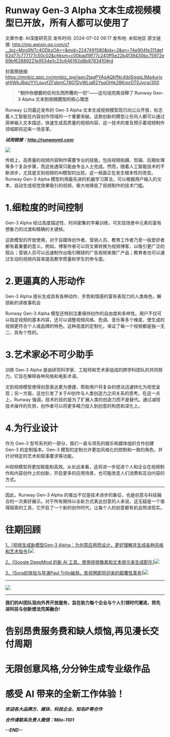 # Runway Gen-3 Alpha 文本生成视频模型已开放，所有人都可以使用了

文章作者: AI深度研究员
发布时间: 2024-07-02 09:17
发布地: 未知地区
原文链接: http://mp.weixin.qq.com/s?__biz=Mzg5NTc4ODkzOA==&mid=2247491580&idx=2&sn=74e904fe311def62d77c777177c50c02&chksm=c00bad19f77c240ff5e22b4f39430bc75972e69bf62889221e9534e1c23c646192d8b8783410#rd

封面图链接: https://mmbiz.qpic.cn/mmbiz_jpg/iaqv2tagPYAgAQkfNc4iblSggpLIMa4urjygHIWkJBaUYYLquyfZFsbmC7407DyWLiaR2YsqOHjk28KrprDT0Jycg/300

  

> **"制作你想要的任何东西所需的一切"——这句话完美诠释了 Runway Gen-3 Alpha 文本到视频模型的核心理念**

Runway 公司最近发布的 Gen-3 Alpha
文本生成视频模型现已向公众开放，标志着人工智能在内容创作领域的一个重要突破。这款创新的模型让任何人都可以通过简单输入文本描述，快速生成高质量的视频内容，这一技术的普及预示着视频制作领域即将迎来一场变革。

  

 _**试用链接：http://runwayml.com**_

![](https://mmbiz.qpic.cn/mmbiz_png/iaqv2tagPYAgAQkfNc4iblSggpLIMa4urjx90arib2vozsN8OR79n0mnzcWLBc8VlrgxS8ibmNqqbnh0RlYQXjdRUA/640?wx_fmt=png&from=appmsg)

传统上，高质量的视频内容制作需要专业的技能，包括视频拍摄、剪辑、后期处理等多个复杂步骤，而这些通常只能由专业人士完成。然而，随着人工智能技术的不断进步，尤其是文到视频的AI模型的出现，这一局面正在发生根本性的改变。Runway
Gen-3 Alpha 模型利用最先进的机器学习算法，可以根据用户输入的文本，自动生成视觉效果吸引的视频，极大地降低了视频制作的技术门槛。

# 1.细粒度的时间控制

Gen-3 Alpha 经过高度描述性、时间密集的字幕训练，可实现场景中元素的富有想象力的过渡和精确的关键帧。

这款模型的开放使用，对于自媒体创作者、营销人员、教育工作者乃至一般爱好者都有着重要的意义。例如，博客作者可以将文章转换为视频博客，以吸引更广泛的观众；营销人员可以迅速制作出吸引眼球的广告视频来推广产品；教育者也可以通过生动的视频内容来提高教学质量和学生的参与度。

# 2.更逼真的人形动作

Gen-3 Alpha 擅长生成具有各种动作、手势和情感的富有表现力的人类角色，解锁新的讲故事机会

Runway Gen-3 Alpha
模型还特别注重保持创作的自由度和多样性。用户不仅可以指定视频的基本内容，还可以调整视频风格、色调、音乐等多个维度，使生成的视频更符合个人或品牌的特色。这种高度的定制化，保证了每一个视频都是独一无二、具有个性的。

# 3.艺术家必不可少助手

训练 Gen-3 Alpha 是由研究科学家、工程师和艺术家组成的跨学科团队的共同努力。它旨在解释各种风格和电影术语。

文到视频模型使得创意表达更为便捷，帮助用户将复杂的想法迅速转化为视觉呈现；另一方面，这也引发了关于AI创作与人类创造力之间关系的思考。在这一点上，Runway
强调，技术的目的是为了扩展人类的创造力而不是替代。通过减轻技术操作的负担，创作者可以将更多精力投入到创意的构思和深化上。

# 4.为行业设计

作为 Gen-3 型号系列的一部分，我们一直与领先的娱乐和媒体组织合作创建 Gen-3 的定制版本。Gen-3
模型的定制允许更加风格化的控制和一致的角色，并针对特定的艺术和叙事要求等功能。

AI视频模型将更加智能和高效。从长远来看，这将进一步促进个人和企业在视频制作和内容创作上的创新，开启更多的应用场景，也可能改变人们消费和互动内容的方式。

  

* * *

因此，Runway Gen-3 Alpha
的推出不仅是技术进步的象征，也是创意与科技融合的一次美好展示。对于所有期待以全新方式表达创意的人来说，这无疑是一个值得探索的工具，它开启了一个新的创作时代，让每个人的创意都有机会照进现实。

# 往期回顾

[1、[视频生成新模型Gen-3
Alpha：为创意应用而设计，更好理解并生成各种风格和艺术指令]![](https://mmbiz.qpic.cn/mmbiz_png/iaqv2tagPYAgAQkfNc4iblSggpLIMa4urjiahh5Hjo6KQ7P09HTDXa4PYwIFhiabmtOia01gaeWCB2cX6t1PRttQwFw/640?wx_fmt=png&from=appmsg)](https://mp.weixin.qq.com/s?__biz=Mzg5NTc4ODkzOA==&mid=2247491280&idx=1&sn=8c8482e8f497e63ebf0278a28dd09eff&chksm=c00bac35f77c252389dc493131866b9372bab603683f0aabf7a78e7c6254c38552916afe9f0c&scene=21#wechat_redirect)

[2、[Google DeepMind 的新 AI
工具，使用视频像素和文本提示来生成配乐]![](https://mmbiz.qpic.cn/mmbiz_png/iaqv2tagPYAgAQkfNc4iblSggpLIMa4urj8vqACK83qtSGBVQycic7mzUPicUsc1C60HyNn1gMJkfn0zicWgxH5pJ5g/640?wx_fmt=png&from=appmsg)](https://mp.weixin.qq.com/s?__biz=Mzg5NTc4ODkzOA==&mid=2247491280&idx=2&sn=f40da652805a56636fdb4c9560f2aa50&chksm=c00bac35f77c2523a0b4f5a7ed651ab00e5a7e9a972e9b9510d2c43029e8fe942c6dc4ed72c6&scene=21#wechat_redirect)

[3、[Sora初体验与导演Paul
Trillo破局，影视圈即将迎来的颠覆性革命]![](https://mmbiz.qpic.cn/mmbiz_png/iaqv2tagPYAgAQkfNc4iblSggpLIMa4urjNQREGkIBlicNk7f4tVun3nWNCsCTq9iatuTuZIPlhxvia9xbw40S2BPDA/640?wx_fmt=png&from=appmsg)](https://mp.weixin.qq.com/s?__biz=Mzg5NTc4ODkzOA==&mid=2247489000&idx=1&sn=659e46831ac5f63a244aad801721b04e&chksm=c00ba70df77c2e1bdcf77e3cf3fca70df54277565552b66cb42654ae9130eafb79fb299ac9b0&scene=21#wechat_redirect)

* * *

![](https://mmbiz.qpic.cn/mmbiz_png/iaqv2tagPYAhtRhTOjz2QwH4dIlC3YUcYbaicMEwjqQqh06Yhdd7EH3r9wiaMRArLz0a6Zhx6uiaUD7hguPfbY0nAg/640?wx_fmt=png&from=appmsg)

****

**我们的AI团队现向外界开放服务，旨在助力每个企业与个人引领时代潮流，将先进科技与创新想法完美融合!**

#  告别昂贵服务费和缺人烦恼,再见漫长交付周期

# 无限创意风格,分分钟生成专业级作品

# 感受 AI 带来的全新工作体验！

 _**欢迎各大品牌方、媒体、科技企业、知名IP等合作**_

 _**合作请联系负责人微信：Milo-1101**_

 _**\--END--**_

